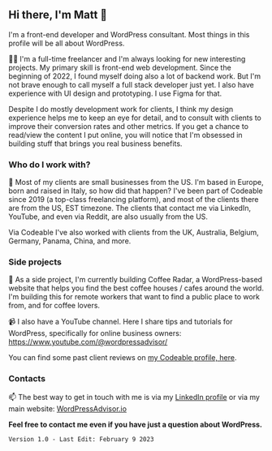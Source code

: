 ## Hi there, I'm Matt 👋

I'm a front-end developer and WordPress consultant. Most things in this profile will be all about WordPress.

👨‍💻 I'm a full-time freelancer and I'm always looking for new interesting projects. My primary skill is front-end web development. Since the beginning of 2022, I found myself doing also a lot of backend work. But I'm not brave enough to call myself a full stack developer just yet. I also have experience with UI design and prototyping. I use Figma for that.

Despite I do mostly development work for clients, I think my design experience helps me to keep an eye for detail, and to consult with clients to improve their conversion rates and other metrics. If you get a chance to read/view the content I put online, you will notice that I'm obsessed in building stuff that brings you real business benefits.

### Who do I work with?

💼 Most of my clients are small businesses from the US. I'm based in Europe, born and raised in Italy, so how did that happen? I've been part of Codeable since 2019 (a top-class freelancing platform), and most of the clients there are from the US, EST timezone. The clients that contact me via LinkedIn, YouTube, and even via Reddit, are also usually from the US.

Via Codeable I've also worked with clients from the UK, Australia, Belgium, Germany, Panama, China, and more.

### Side projects

🔭 As a side project, I'm currently building Coffee Radar, a WordPress-based website that helps you find the best coffee houses / cafes around the world. I'm building this for remote workers that want to find a public place to work from, and for coffee lovers.

📹 I also have a YouTube channel. Here I share tips and tutorials for WordPress, specifically for online business owners: https://www.youtube.com/@wordpressadvisor/

You can find some past client reviews on [my Codeable profile, here](https://www.codeable.io/developers/matt-bonacini/).

### Contacts

📫 The best way to get in touch with me is via my [LinkedIn profile](https://www.linkedin.com/in/mattbonacini/) or via my main website: [WordPressAdvisor.io](https://wordpressadvisor.io/)

**Feel free to contact me even if you have just a question about WordPress.**


    Version 1.0 - Last Edit: February 9 2023
